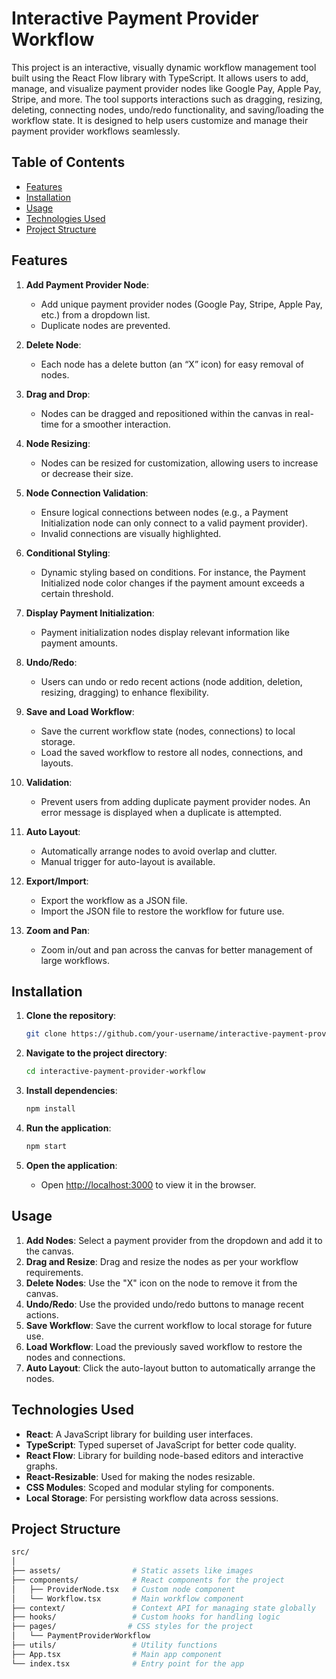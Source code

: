 
# Interactive Payment Provider Workflow

This project is an interactive, visually dynamic workflow management tool built using the React Flow library with TypeScript. It allows users to add, manage, and visualize payment provider nodes like Google Pay, Apple Pay, Stripe, and more. The tool supports interactions such as dragging, resizing, deleting, connecting nodes, undo/redo functionality, and saving/loading the workflow state. It is designed to help users customize and manage their payment provider workflows seamlessly.

## Table of Contents
- [Features](#features)
- [Installation](#installation)
- [Usage](#usage)
- [Technologies Used](#technologies-used)
- [Project Structure](#project-structure)

## Features

1. **Add Payment Provider Node**:
    - Add unique payment provider nodes (Google Pay, Stripe, Apple Pay, etc.) from a dropdown list.
    - Duplicate nodes are prevented.

2. **Delete Node**:
    - Each node has a delete button (an “X” icon) for easy removal of nodes.

3. **Drag and Drop**:
    - Nodes can be dragged and repositioned within the canvas in real-time for a smoother interaction.

4. **Node Resizing**:
    - Nodes can be resized for customization, allowing users to increase or decrease their size.

5. **Node Connection Validation**:
    - Ensure logical connections between nodes (e.g., a Payment Initialization node can only connect to a valid payment provider).
    - Invalid connections are visually highlighted.

6. **Conditional Styling**:
    - Dynamic styling based on conditions. For instance, the Payment Initialized node color changes if the payment amount exceeds a certain threshold.

7. **Display Payment Initialization**:
    - Payment initialization nodes display relevant information like payment amounts.

8. **Undo/Redo**:
    - Users can undo or redo recent actions (node addition, deletion, resizing, dragging) to enhance flexibility.

9. **Save and Load Workflow**:
    - Save the current workflow state (nodes, connections) to local storage.
    - Load the saved workflow to restore all nodes, connections, and layouts.

10. **Validation**:
    - Prevent users from adding duplicate payment provider nodes. An error message is displayed when a duplicate is attempted.

11. **Auto Layout**:
    - Automatically arrange nodes to avoid overlap and clutter.
    - Manual trigger for auto-layout is available.

12. **Export/Import**:
    - Export the workflow as a JSON file.
    - Import the JSON file to restore the workflow for future use.

13. **Zoom and Pan**:
    - Zoom in/out and pan across the canvas for better management of large workflows.

## Installation

1. **Clone the repository**:
    ```bash
    git clone https://github.com/your-username/interactive-payment-provider-workflow.git
    ```

2. **Navigate to the project directory**:
    ```bash
    cd interactive-payment-provider-workflow
    ```

3. **Install dependencies**:
    ```bash
    npm install
    ```

4. **Run the application**:
    ```bash
    npm start
    ```

5. **Open the application**:
    - Open [http://localhost:3000](http://localhost:3000) to view it in the browser.

## Usage

1. **Add Nodes**: Select a payment provider from the dropdown and add it to the canvas.
2. **Drag and Resize**: Drag and resize the nodes as per your workflow requirements.
3. **Delete Nodes**: Use the "X" icon on the node to remove it from the canvas.
4. **Undo/Redo**: Use the provided undo/redo buttons to manage recent actions.
5. **Save Workflow**: Save the current workflow to local storage for future use.
6. **Load Workflow**: Load the previously saved workflow to restore the nodes and connections.
7. **Auto Layout**: Click the auto-layout button to automatically arrange the nodes.

## Technologies Used

- **React**: A JavaScript library for building user interfaces.
- **TypeScript**: Typed superset of JavaScript for better code quality.
- **React Flow**: Library for building node-based editors and interactive graphs.
- **React-Resizable**: Used for making the nodes resizable.
- **CSS Modules**: Scoped and modular styling for components.
- **Local Storage**: For persisting workflow data across sessions.

## Project Structure

```bash
src/
│
├── assets/                # Static assets like images
├── components/            # React components for the project
│   ├── ProviderNode.tsx   # Custom node component
│   └── Workflow.tsx       # Main workflow component
├── context/               # Context API for managing state globally
├── hooks/                 # Custom hooks for handling logic
├── pages/                # CSS styles for the project
│   └── PaymentProviderWorkflow
├── utils/                 # Utility functions
├── App.tsx                # Main app component
└── index.tsx              # Entry point for the app
```
